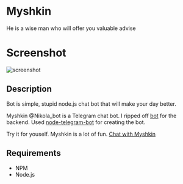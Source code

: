 # Myshkin

He is a wise man who will offer you valuable advise

# Screenshot

![screenshot](http://imageshack.com/a/img912/3142/pyMzJU.png)

## Description
	
Bot is simple, stupid node.js chat bot that will make your day better.

Myshkin @Nikola_bot is a Telegram chat bot. I ripped off [bot](https://github.com/vesln/bot/) for the backend. Used [node-telegram-bot](https://github.com/orzFly/node-telegram-bot) for creating the bot. 

Try it for youself. Myshkin is a lot of fun.
[Chat with Myshkin](www.telegram.me/Nikola_bot) 

## Requirements

- NPM 
- Node.js 

